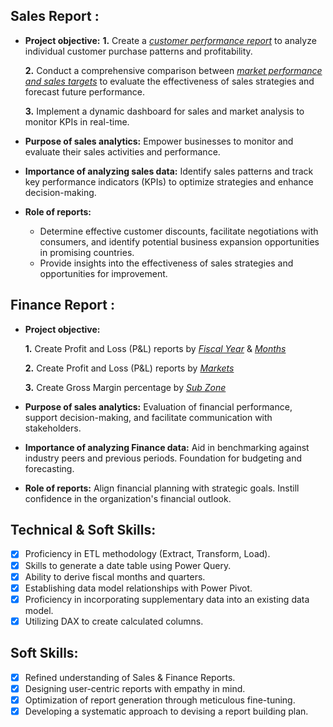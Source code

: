 ## Sales Report :

- **Project objective:** 
    **1.** Create a _[customer performance report](https://github.com/SudiptaGhosh00/Excel-Sales-Analysis/blob/main/Customer%20Performance%20Report.pdf)_ to analyze individual customer purchase patterns and profitability.
  
    **2.** Conduct a comprehensive comparison between _[market performance and sales targets](https://github.com/SudiptaGhosh00/Excel-Sales-Analysis/blob/main/Market%20Performance%20VS%20Target%20Report.pdf)_ to evaluate the effectiveness of sales strategies and forecast future performance.
  
    **3.** Implement a dynamic dashboard for sales and market analysis to monitor KPIs in real-time.

- **Purpose of sales analytics:** Empower businesses to monitor and evaluate their sales activities and performance.
  
- **Importance of analyzing sales data:** Identify sales patterns and track key performance indicators (KPIs) to optimize strategies and enhance decision-making.
  
- **Role of reports:** 
    - Determine effective customer discounts, facilitate negotiations with consumers, and identify potential business expansion opportunities in promising countries.
    - Provide insights into the effectiveness of sales strategies and opportunities for improvement.

## Finance Report :

- **Project objective:** 

    **1.** Create Profit and Loss (P&L) reports by _[Fiscal Year](https://github.com/SudiptaGhosh00/Excel-Sales-Analysis/blob/main/P%26L%20Statement%20by%20Fiscal%20Year.pdf)_ & _[Months](https://github.com/SudiptaGhosh00/Excel-Sales-Analysis/blob/main/P%26L%20Statement%20by%20Months.pdf)_
  
    **2.** Create Profit and Loss (P&L) reports by _[Markets](https://github.com/SudiptaGhosh00/Excel-Sales-Analysis/blob/main/P%26L%20Statement%20by%20Markets.pdf)_
  
    **3.** Create Gross Margin percentage by _[Sub Zone](https://github.com/SudiptaGhosh00/Excel-Sales-Analysis/blob/main/GM%25%20by%20Sub%20Zone.pdf)_

- **Purpose of sales analytics:** Evaluation of financial performance, support decision-making, and facilitate communication with stakeholders.

- **Importance of analyzing Finance data:** Aid in benchmarking against industry peers and previous periods. Foundation for budgeting and forecasting.

- **Role of reports:** Align financial planning with strategic goals. Instill confidence in the organization's financial outlook.


## Technical & Soft Skills:
- [x] Proficiency in ETL methodology (Extract, Transform, Load).
- [x] Skills to generate a date table using Power Query.
- [x] Ability to derive fiscal months and quarters.
- [x] Establishing data model relationships with Power Pivot.
- [x] Proficiency in incorporating supplementary data into an existing data model.
- [x] Utilizing DAX to create calculated columns.

## Soft Skills:
- [x] Refined understanding of Sales & Finance Reports.
- [x] Designing user-centric reports with empathy in mind.
- [x] Optimization of report generation through meticulous fine-tuning.
- [x] Developing a systematic approach to devising a report building plan.
